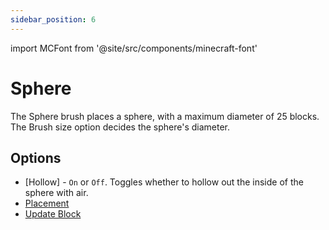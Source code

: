 ```yaml
---
sidebar_position: 6
---
```


import MCFont from '@site/src/components/minecraft-font'

# Sphere
The Sphere brush places a sphere, with a maximum diameter of 25 blocks. The <MCFont color="#00a8a8">Brush size</MCFont> option decides the sphere's diameter.

## Options
* ­<MCFont color="#00a8a8">[Hollow]</MCFont> - `On` or `Off`. Toggles whether to hollow out the inside of the sphere with air.
* [Placement](usage#brush-options)
* [Update Block](usage#brush-options)
